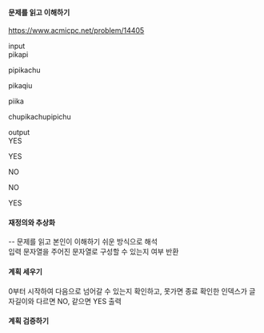 #### 문제를 읽고 이해하기
https://www.acmicpc.net/problem/14405

input</br>
pikapi

pipikachu

pikaqiu

piika

chupikachupipichu

output</br>
YES

YES

NO

NO

YES

#### 재정의와 추상화<br>
-- 문제를 읽고 본인이 이해하기 쉬운 방식으로 해석<br>
입력 문자열을 주어진 문자열로 구성할 수 있는지 여부 반환

#### 계획 세우기<br>
0부터 시작하여 다음으로 넘어갈 수 있는지 확인하고, 못가면 종료
확인한 인덱스가 글자길이와 다르면 NO, 같으면 YES 출력

#### 계획 검증하기
